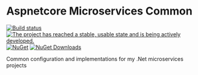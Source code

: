# Aspnetcore Microservices Common
[![Build status](https://ci.appveyor.com/api/projects/status/ixxay4kt93wnb995?svg=true)](https://ci.appveyor.com/project/OysteinBruin/aspnetcore-microservices)
[![The project has reached a stable, usable state and is being actively developed.](https://www.repostatus.org/badges/latest/active.svg)](https://www.repostatus.org/#active)
[![NuGet](https://img.shields.io/nuget/v/Aspnetcore.MicroServices.Common.svg?label=NuGet&style=flat)](https://www.nuget.org/packages/Aspnetcore.MicroServices.Common/)
[![NuGet Downloads](https://img.shields.io/nuget/dt/Aspnetcore.MicroServices.Common.svg)](https://www.nuget.org/packages/Aspnetcore.MicroServices.Common/)
<br/>

Common configuration and implementations for my .Net microservices projects






